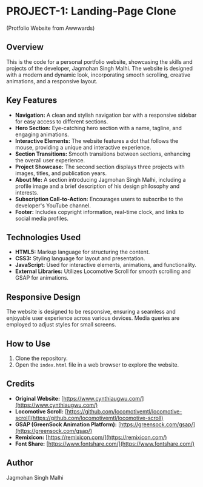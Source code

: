 # PROJECT-1: Landing-Page Clone
(Protfolio Website from Awwwards)

## Overview
This is the code for a personal portfolio website, showcasing the skills and projects of the developer, Jagmohan Singh Malhi. The website is designed with a modern and dynamic look, incorporating smooth scrolling, creative animations, and a responsive layout.

## Key Features
- **Navigation:** A clean and stylish navigation bar with a responsive sidebar for easy access to different sections.
- **Hero Section:** Eye-catching hero section with a name, tagline, and engaging animations.
- **Interactive Elements:** The website features a dot that follows the mouse, providing a unique and interactive experience.
- **Section Transitions:** Smooth transitions between sections, enhancing the overall user experience.
- **Project Showcase:** The second section displays three projects with images, titles, and publication years.
- **About Me:** A section introducing Jagmohan Singh Malhi, including a profile image and a brief description of his design philosophy and interests.
- **Subscription Call-to-Action:** Encourages users to subscribe to the developer's YouTube channel.
- **Footer:** Includes copyright information, real-time clock, and links to social media profiles.

## Technologies Used
- **HTML5:** Markup language for structuring the content.
- **CSS3:** Styling language for layout and presentation.
- **JavaScript:** Used for interactive elements, animations, and functionality.
- **External Libraries:** Utilizes Locomotive Scroll for smooth scrolling and GSAP for animations.

## Responsive Design
The website is designed to be responsive, ensuring a seamless and enjoyable user experience across various devices. Media queries are employed to adjust styles for small screens.

## How to Use
1. Clone the repository.
2. Open the `index.html` file in a web browser to explore the website.

## Credits
- **Original Website:** [https://www.cynthiaugwu.com/](https://www.cynthiaugwu.com/)
- **Locomotive Scroll:** [https://github.com/locomotivemtl/locomotive-scroll](https://github.com/locomotivemtl/locomotive-scroll)
- **GSAP (GreenSock Animation Platform):** [https://greensock.com/gsap/](https://greensock.com/gsap/)
- **Remixicon:** [https://remixicon.com/](https://remixicon.com/)
- **Font Share:** [https://www.fontshare.com/](https://www.fontshare.com/)

## Author
Jagmohan Singh Malhi
